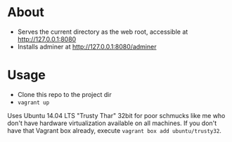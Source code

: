 # About
* Serves the current directory as the web root, accessible at http://127.0.0.1:8080
* Installs adminer at http://127.0.0.1:8080/adminer

# Usage
* Clone this repo to the project dir
* `vagrant up`

Uses Ubuntu 14.04 LTS "Trusty Thar" 32bit for poor schmucks like me who don't have hardware virtualization available on all machines. If you don't have that Vagrant box already, execute `vagrant box add ubuntu/trusty32`.